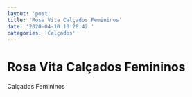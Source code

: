```yaml
---
layout: 'post'
title: 'Rosa Vita Calçados Femininos'
date: '2020-04-10 10:28:42 '
categories: 'Calçados'
---
```


# Rosa Vita Calçados Femininos

Calçados Femininos
